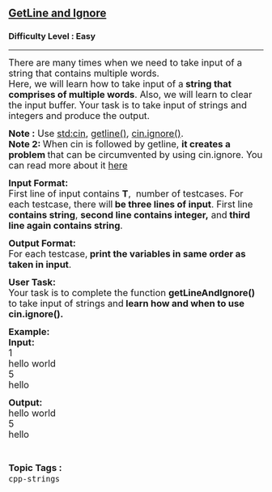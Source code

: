 <h2><a href="https://practice.geeksforgeeks.org/problems/getline-and-ignore/0">GetLine and Ignore</a></h2><h3>Difficulty Level : Easy</h3><hr><div class="problems_problem_content__Xm_eO"><p><span style="font-size:18px">There are many times when we need to take input of a string that contains multiple words.<br>
Here, we will learn how to take input of a<strong> string that comprises of multiple words</strong>. Also, we will learn to clear the input buffer. Your task is to take input of strings and integers and produce the output.</span></p>

<p><span style="font-size:18px"><strong>Note :</strong> Use <a href="https://www.geeksforgeeks.org/basic-input-output-c/">std:cin</a>, <a href="https://www.geeksforgeeks.org/getline-string-c/">getline()</a>, <a href="https://www.geeksforgeeks.org/clearing-the-input-buffer-in-cc/">cin.ignore()</a>.<br>
<strong>Note 2: </strong>When cin is followed by getline, <strong>it creates a problem </strong>that can be circumvented by using cin.ignore. You can read more about it <a href="https://stackoverflow.com/questions/25074624/why-is-stdgetline-skipped">here</a></span></p>

<p><span style="font-size:18px"><strong>Input Format:</strong><br>
First line of input contains <strong>T</strong>,&nbsp; number of testcases. For each testcase, there will<strong> be three lines of input</strong>. First line <strong>contains string</strong>, <strong>second line contains integer,</strong> and<strong> third line again contains string</strong>.</span></p>

<p><span style="font-size:18px"><strong>Output Format:</strong><br>
For each testcase,<strong> print the variables in same order as taken in input</strong>.</span></p>

<p><span style="font-size:18px"><strong>User Task:</strong><br>
Your task is to complete the function <strong>getLineAndIgnore()</strong> to take input of strings and<strong> learn how and when to use cin.ignore().</strong></span></p>

<p><span style="font-size:18px"><strong>Example:</strong><br>
<strong>Input:</strong><br>
1<br>
hello world<br>
5<br>
hello</span></p>

<p><span style="font-size:18px"><strong>Output:</strong><br>
hello world<br>
5<br>
hello</span></p>
</div><br><p><span style=font-size:18px><strong>Topic Tags : </strong><br><code>cpp-strings</code>&nbsp;